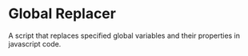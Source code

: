 Global Replacer
====

A script that replaces specified global variables and their properties in javascript code.
